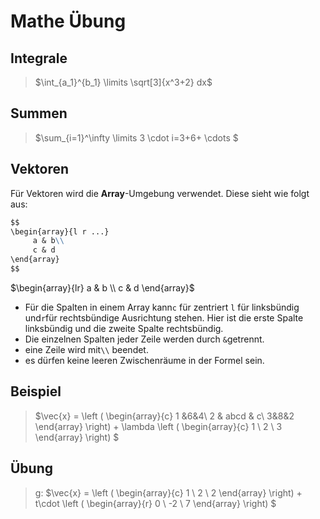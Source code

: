 # Mathe Übung

## Integrale
>$\int_{a_1}^{b_1} \limits \sqrt[3]{x^3+2} dx$

## Summen 
>$\sum_{i=1}^\infty \limits 3 \cdot i=3+6+ \cdots  $

## Vektoren
Für Vektoren wird die **Array**-Umgebung verwendet. Diese sieht wie folgt aus:
```markdown
$$
\begin{array}{l r ...}
     a & b\\
     c & d
\end{array}
$$
````
$\begin{array}{lr}
  a & b \\
  c & d
\end{array}$ 
 - Für die Spalten in einem Array kann`c` für zentriert `l` für linksbündig und`r`für rechtsbündige Ausrichtung stehen. 
  Hier ist die erste Spalte linksbündig und die zweite Spalte rechtsbündig.
 -  Die einzelnen Spalten jeder Zeile werden durch `&`getrennt.
 - eine Zeile wird mit`\\` beendet.
 - es dürfen keine leeren Zwischenräume in der Formel sein.

## Beispiel

>$\vec{x} = \left (
    \begin{array}{c}
    1 &6&4\\
    2 & abcd & c\\
    3&8&2
    \end{array}
    \right) + \lambda
    \left (
    \begin{array}{c}
    1 \\
    2 \\
    3
    \end{array}
    \right) $
  
  
## Übung
  >g: $\vec{x} = \left (
    \begin{array}{c}
    1 \\
    2 \\
    2
    \end{array}
    \right) + t\cdot
    \left (
    \begin{array}{r}
    0 \\
    -2 \\
    7
    \end{array}
    \right) $

    
   